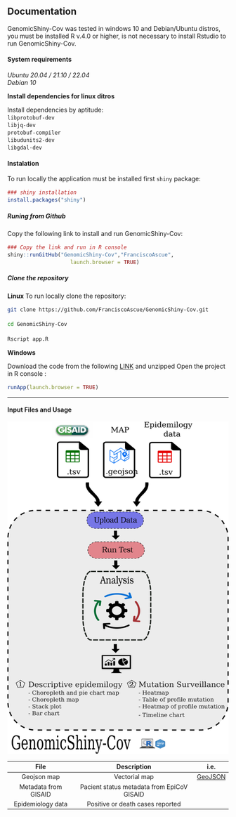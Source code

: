 ## Documentation

GenomicShiny-Cov was tested in windows 10 and Debian/Ubuntu distros, you must be installed R v.4.0 or higher, is not necessary to install Rstudio to run GenomicShiny-Cov. 

#### System requirements 

*Ubuntu 20.04 / 21.10 / 22.04*  
*Debian 10*  

**Install dependencies for linux ditros**

Install dependencies by aptitude:  
`libprotobuf-dev`  
`libjq-dev`  
`protobuf-compiler`  
`libudunits2-dev`  
`libgdal-dev`  


#### Instalation 

To run locally the application must be installed first `shiny` package:
```r 
### shiny installation 
install.packages("shiny")
```

##### Runing from Github
Copy the following link to install and run GenomicShiny-Cov:

```r 
### Copy the link and run in R console  
shiny::runGitHub("GenomicShiny-Cov","FranciscoAscue", 
                    launch.browser = TRUE)
```

##### Clone the repository 

**Linux**
To run locally clone the repository:

```bash
git clone https://github.com/FranciscoAscue/GenomicShiny-Cov.git

cd GenomicShiny-Cov

Rscript app.R
```

**Windows** 

Download the code from the following [LINK](https://github.com/FranciscoAscue/GenomicShiny-Cov/archive/refs/heads/master.zip) and unzipped Open the project in R console : 

```r
runApp(launch.browser = TRUE) 
```
________________________________________________________________________________________________________
#### Input Files and Usage

![](img/wf.png)

| File  |  Description  |  i.e. |
|:----------:|:-------------:|:-----------:|
|Geojson map | Vectorial map | [GeoJSON](https://github.com/FranciscoAscue/geojson-examples/blob/master/peru_departamental.geojson) |
|Metadata from GISAID | Pacient status metadata from EpiCoV GISAID |  |
|Epidemiology data| Positive or death cases reported | |
